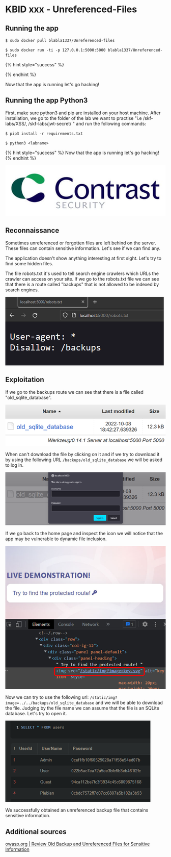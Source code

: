 # KBID xxx - Unreferenced-Files

## Running the app

```
$ sudo docker pull blabla1337/Unreferenced-files
```

```
$ sudo docker run -ti -p 127.0.0.1:5000:5000 blabla1337/Unreferenced-files
```

{% hint style="success" %}

{% endhint %}

Now that the app is running let's go hacking!

## Running the app Python3

First, make sure python3 and pip are installed on your host machine. After installation, we go to the folder of the lab we want to practise "i.e /skf-labs/XSS/, /skf-labs/jwt-secret/ " and run the following commands:

```
$ pip3 install -r requirements.txt
```

```
$ python3 <labname>
```

{% hint style="success" %}
Now that the app is running let's go hacking!
{% endhint %}

![Docker image and write-up thanks to Contrast Security](../../.gitbook/assets/contrast-security-logo.jpg)

## Reconnaissance

Sometimes unreferenced or forgotten files are left behind on the server. These files can contain sensitive information. Let's see if we can find any.

The application doesn't show anything interesting at first sight. Let's try to find some hidden files.

The file robots.txt it's used to tell search engine crawlers which URLs the crawler can access on your site. If we go to the robots.txt file we can see that there is a route called "backups" that is not allowed to be indexed by search engines.

![1](../../.gitbook/assets/unreferenced-files-1.png)

## Exploitation

If we go to the backups route we can see that there is a file called "old_sqlite_database".

![2](../../.gitbook/assets/unreferenced-files-2.png)

When can't download the file by clicking on it and if we try to download it by using the following URL `/backups/old_sqlite_database` we will be asked to log in.

![3](../../.gitbook/assets/unreferenced-files-3.png)

If we go back to the home page and inspect the icon we will notice that the app may be vulnerable to dynamic file inclusion.

![4](../../.gitbook/assets/unreferenced-files-4.jpg)

Now we can try to use the following url: `/static/img?image=../../backups/old_sqlite_database` and we will be able to download the file. Judging by the file name we can assume that the file is an SQLite database. Let's try to open it.

![5](../../.gitbook/assets/unreferenced-files-5.png)

We successfully obtained an unreferenced backup file that contains sensitive information.

## Additional sources

[owasp.org | Review Old Backup and Unreferenced Files for Sensitive Information](https://owasp.org/www-project-web-security-testing-guide/latest/4-Web_Application_Security_Testing/02-Configuration_and_Deployment_Management_Testing/04-Review_Old_Backup_and_Unreferenced_Files_for_Sensitive_Information)
